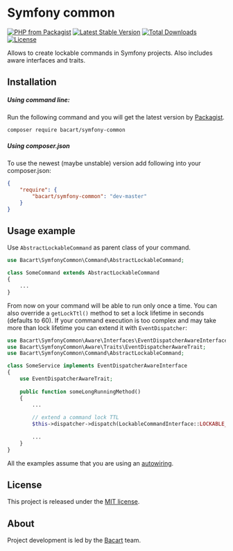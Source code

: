 Symfony common
==============
[![PHP from Packagist](https://img.shields.io/packagist/php-v/symfony/symfony.svg)](https://packagist.org/packages/bacart/symfony-common)
[![Latest Stable Version](https://poser.pugx.org/bacart/symfony-common/v/stable.png)](https://packagist.org/packages/bacart/symfony-common)
[![Total Downloads](https://poser.pugx.org/bacart/symfony-common/downloads.svg)](https://packagist.org/packages/bacart/symfony-common)
[![License](https://poser.pugx.org/bacart/symfony-common/license.svg)](LICENSE)

Allows to create lockable commands in Symfony projects. Also includes aware interfaces and traits.

Installation
------------
##### Using command line:
Run the following command and you will get the latest version by [Packagist][1].

```bash
composer require bacart/symfony-common
```

##### Using composer.json
To use the newest (maybe unstable) version add following into your composer.json:

```json
{
    "require": {
        "bacart/symfony-common": "dev-master"
    }
}
```

Usage example
-------------
Use `AbstractLockableCommand` as parent class of your command.
```php
use Bacart\SymfonyCommon\Command\AbstractLockableCommand;

class SomeCommand extends AbstractLockableCommand
{
    ...
}
```
From now on your command will be able to run only once a time. You can also override a `getLockTtl()` method to set a lock lifetime in seconds (defaults to 60).
If your command execution is too complex and may take more than lock lifetime you can extend it with `EventDispatcher`:
```php
use Bacart\SymfonyCommon\Aware\Interfaces\EventDispatcherAwareInterface;
use Bacart\SymfonyCommon\Aware\Traits\EventDispatcherAwareTrait;
use Bacart\SymfonyCommon\Command\AbstractLockableCommand;

class SomeService implements EventDispatcherAwareInterface
{
    use EventDispatcherAwareTrait;
    
    public function someLongRunningMethod()
    {
        ...
        
        // extend a command lock TTL
        $this->dispatcher->dispatch(LockableCommandInterface::LOCKABLE_COMMAND_REFRESH_EVENT_NAME);
        
        ...
    }
}
```
All the examples assume that you are using an [autowiring][2].

License
-------
This project is released under the [MIT license](LICENSE).

About
-----
Project development is led by the [Bacart][3] team.

[1]: https://packagist.org/packages/bacart/symfony-common
[2]: https://symfony.com/doc/current/service_container/autowiring.html
[3]: https://github.com/bacart
